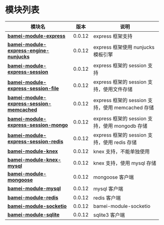 # 模块列表

模块名 | 版本 | 说明
------|-----|-----
**[bamei-module-express](https://github.com/leizongmin/bamei/tree/master/modules/express)** | 0.0.12 | express 框架支持
**[bamei-module-express-engine-nunjucks](https://github.com/leizongmin/bamei/tree/master/modules/express-engine-nunjucks)** | 0.0.12 | express 框架使用 nunjucks 模板引擎
**[bamei-module-express-session](https://github.com/leizongmin/bamei/tree/master/modules/express-session)** | 0.0.12 | express 框架的 session 支持
**[bamei-module-express-session-file](https://github.com/leizongmin/bamei/tree/master/modules/express-session-file)** | 0.0.12 | express 框架的 session 支持，使用文件存储
**[bamei-module-express-session-memcached](https://github.com/leizongmin/bamei/tree/master/modules/express-session-memcached)** | 0.0.12 | express 框架的 session 支持，使用 memcached 存储
**[bamei-module-express-session-mongo](https://github.com/leizongmin/bamei/tree/master/modules/express-session-mongo)** | 0.0.12 | express 框架的 session 支持，使用 mongodb 存储
**[bamei-module-express-session-redis](https://github.com/leizongmin/bamei/tree/master/modules/express-session-redis)** | 0.0.12 | express 框架的 session 支持，使用 redis 存储
**[bamei-module-knex](https://github.com/leizongmin/bamei/tree/master/modules/knex)** | 0.0.12 | knex 支持，不能单独使用
**[bamei-module-knex-mysql](https://github.com/leizongmin/bamei/tree/master/modules/knex-mysql)** | 0.0.12 | knex 支持，使用 mysql 存储
**[bamei-module-mongoose](https://github.com/leizongmin/bamei/tree/master/modules/mongoose)** | 0.0.12 | mongoose 客户端
**[bamei-module-mysql](https://github.com/leizongmin/bamei/tree/master/modules/mysql)** | 0.0.12 | mysql 客户端
**[bamei-module-redis](https://github.com/leizongmin/bamei/tree/master/modules/redis)** | 0.0.12 | redis 客户端
**[bamei-module-socketio](https://github.com/leizongmin/bamei/tree/master/modules/socketio)** | 0.0.12 | bamei-module-socketio
**[bamei-module-sqlite](https://github.com/leizongmin/bamei/tree/master/modules/sqlite)** | 0.0.12 | sqlite3 客户端

